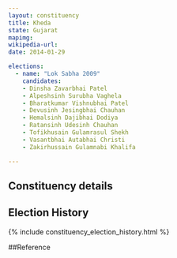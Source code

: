 ```yaml
---
layout: constituency
title: Kheda
state: Gujarat
mapimg: 
wikipedia-url: 
date: 2014-01-29

elections: 
  - name: "Lok Sabha 2009"
    candidates: 
    - Dinsha Zavarbhai Patel 
    - Alpeshsinh Surubha Vaghela 
    - Bharatkumar Vishnubhai Patel 
    - Devusinh Jesingbhai Chauhan 
    - Hemalsinh Dajibhai Dodiya 
    - Ratansinh Udesinh Chauhan 
    - Tofikhusain Gulamrasul Shekh 
    - Vasantbhai Autabhai Christi 
    - Zakirhussain Gulamnabi Khalifa 

---
```

## Constituency details


## Election History
{% include constituency_election_history.html %}

##Reference
